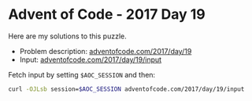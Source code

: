 # Advent of Code - 2017 Day 19
Here are my solutions to this puzzle.

* Problem description: [adventofcode.com/2017/day/19](https://adventofcode.com/2017/day/19)
* Input: [adventofcode.com/2017/day/19/input](https://adventofcode.com/2017/day/19/input)

Fetch input by setting `$AOC_SESSION` and then:
```bash
curl -OJLsb session=$AOC_SESSION adventofcode.com/2017/day/19/input
```
